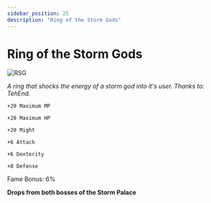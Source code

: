 ```yaml
---
sidebar_position: 25
description: "Ring of the Storm Gods"
---
```


# Ring of the Storm Gods

![RSG](https://vwiki.valorserver.com/api/item/picture/ring%20of%20the%20storm%20gods)

<i>A ring that shocks the energy of a storm god into it's user. Thanks to: TehEnd.</i>

    +20 Maximum MP
    
    +20 Maximum HP
    
    +20 Might
    
    +6 Attack
    
    +6 Dexterity
    
    +8 Defense
    
Fame Bonus: 6%

**Drops from both bosses of the Storm Palace**
